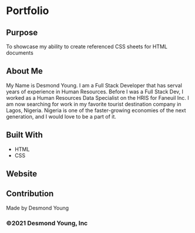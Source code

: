 # Portfolio

## Purpose
To showcase my ability to create referenced CSS sheets for HTML documents 

## About Me
My Name is Desmond Young. I am a Full Stack Developer that has serval years of experience in Human Resources. Before I was a Full Stack Dev, I worked as a Human Resources Data Specialist on the HRIS for Faneuil Inc. I am now searching for work in my favorite tourist destination company in Lagos, Nigeria. Nigeria is one of the faster-growing economies of the next generation, and I would love to be a part of it. 

## Built With
* HTML
* CSS

## Website


## Contribution
Made by Desmond Young

### ©️2021 Desmond Young, Inc 

